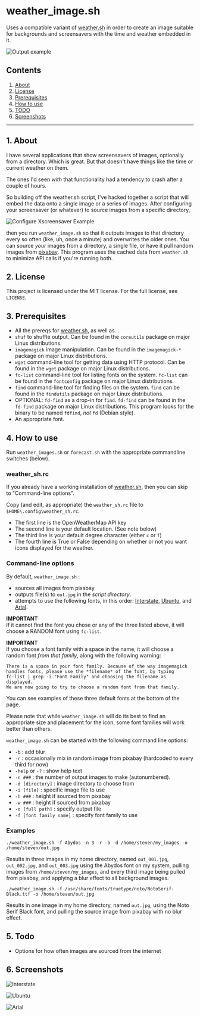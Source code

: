 # weather_image.sh 

Uses a compatible variant of [weather.sh](https://uriel1998.github.io/weather.sh/) in order to create an image suitable 
for backgrounds and screensavers with the time and weather embedded in it.

![Output example](https://github.com/uriel1998/weather.sh/raw/master/weather_image/ubuntu_font.jpg "Example output")

## Contents
 1. [About](#1-about)
 2. [License](#2-license)
 3. [Prerequisites](#3-prerequisites)
 4. [How to use](#4-how-to-use)
 5. [TODO](#5-todo)
 6. [Screenshots](#6-screenshots)

***

## 1. About

I have several applications that show screensavers of images, optionally from a 
directory.  Which is great.  But that doesn't have things like the time or 
current weather on them.

The ones I'd seen *with* that functionality had a tendency to crash after a 
couple of hours.  

So building off the weather.sh script, I've hacked together a script that will 
embed the data onto a single image or a series of images.  After configuring 
your screensaver (or whatever) to source images from a specific directory,

![Configure Xscreensaver Example](https://github.com/uriel1998/weather.sh/raw/master/weather_image/xscreensaver_setup.png "Example of configuring Xscreensaver")

then you run `weather_image.sh` so that it outputs images to that directory 
every so often (like, uh, once a minute) and overwrites the older ones.  You 
can source *your* images from a directory, a single file, or have it pull 
random images from [pixabay](pixabay.com).  This program uses the cached data
from `weather.sh` to minimize API calls if you're running both.

## 2. License

This project is licensed under the MIT license. For the full license, see `LICENSE`.

## 3. Prerequisites

 * All the prereqs for [weather.sh](https://uriel1998.github.io/weather.sh/), as well as...
 * `shuf` to shuffle output. Can be found in the `coreutils` package on major 
 Linux distributions.  
 * `imagemagick` image manipulation. Can be found in the `imagemagick-*` 
 package on major Linux distributions.  
 * `wget` command-line tool for getting data using HTTP protocol. Can be 
 found in the `wget` package on major Linux distributions.  
 * `fc-list` command-line tool for listing fonts on the system. `fc-list` can be 
 found in the `fontconfig` package on major Linux distributions.  
 * `find` command-line tool for finding files on the system. `find` can be 
 found in the `findutils` package on major Linux distributions.  
 * OPTIONAL: `fd-find` as a drop-in for `find`.  `fd-find` can be found in the 
 `fd-find` package on major Linux distributions.  This program looks for the 
 binary to be named `fdfind`, *not* `fd` (Debian style).
 * An appropriate font.  
 
## 4. How to use

Run `weather_images.sh` or `forecast.sh` with the appropriate commandline 
switches (below). 

### weather_sh.rc

If you already have a working installation of [weather.sh](https://uriel1998.github.io/weather.sh/), 
then you can skip to "Command-line options".

Copy (and edit, as appropriate) the `weather_sh.rc` file to `$HOME\.config\weather_sh.rc`.   
* The first line is the OpenWeatherMap API key  
* The second line is your default location. (See note below)  
* The third line is your default degree character (either `c` or `f`)  
* The fourth line is True or False depending on whether or not you want icons displayed for the weather.

### Command-line options

By default, `weather_image.sh` :

* sources all images from pixabay 
* outputs file(s) to `out.jpg` in the *script directory*.
* attempts to use the following fonts, in this order: [Interstate](https://dafontfamily.com/interstate-font-free-download/), [Ubuntu](https://www.1001freefonts.com/ubuntu.font), and [Arial](https://www.cufonfonts.com/font/arial).

**IMPORTANT**  
If it cannot find the font you chose or any of the three listed above, it will choose a RANDOM font using `fc-list`.  

**IMPORTANT**  
If you choose a font family with a space in the name, it will choose a random 
font *from that family*, along with the following warning:

```
There is a space in your font family. Because of the way imagemagick
handles fonts, please use the *filename* of the font, by typing 
fc-list | grep -i "Font Family" and choosing the filename as displayed. 
We are now going to try to choose a random font from that family.

```

You can see examples of these three default fonts at the bottom of the page.

Please note that while `weather_image.sh` will do its best to find an appropriate 
size and placement for the icon, some font families will work better than others. 

`weather_image.sh` can be started with the following command line 
options:

 * `-b` : add blur  
 * `-r` : occasionally mix in random image from pixabay (hardcoded to every third for now) 
 * `-help` or `-?` : show help text
 * `-n ###` : the number of output images to make (autonumbered). 
 * `-d [directory]` : image directory to choose from
 * `-i [file]` : specific image file to use
 * `-h ###` : height if sourced from pixabay
 * `-w ###` : height if sourced from pixabay 
 * `-o [full path]` : specify output file 
 * `-f [font family name]` : specify font family to use
 
### Examples
 
`./weather_image.sh -f Abydos -n 3 -r -b -d /home/steven/my_images -o /home/steven/out.jpg`

Results in three images in my home directory, named `out_001.jpg`, `out_002.jpg`, 
and `out_003.jpg` using the Abydos font on my system, pulling images from 
`/home/steven/my_images`, and every third image being pulled from pixabay, and 
applying a blur effect to all background images.  

`./weather_image.sh -f /usr/share/fonts/truetype/noto/NotoSerif-Black.ttf -o /home/steven/out.jpg`

Results in one image in my home directory, named `out.jpg`, using the Noto Serif 
Black font, and pulling the source image from pixabay with no blur effect.

 
## 5. Todo

 * Options for how often images are sourced from the internet

## 6. Screenshots

![Interstate](https://github.com/uriel1998/weather.sh/raw/master/weather_image/interstate_font.jpg "Example Interstate font output")  

![Ubuntu](https://github.com/uriel1998/weather.sh/raw/master/weather_image/ubuntu_font.jpg "Example Ubuntu font output")  

![Arial](https://github.com/uriel1998/weather.sh/raw/master/weather_image/arial_font.jpg "Example Arial font output")  


